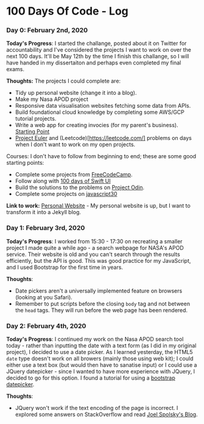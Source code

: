 # 100 Days Of Code - Log

### Day 0: February 2nd, 2020

**Today's Progress**: I started the challange, posted about it on Twitter for accountability and I've considered the projects I want to work on over the next 100 days. It'll be May 12th by the time I finish this challange, so I will have handed in my dissertaiton and perhaps even completed my final exams. 

**Thoughts:** The projects I could complete are: 

- Tidy up personal website (change it into a blog). 
- Make my Nasa APOD project
- Responsive data visualisation websites fetching some data from APIs.
- Build foundational cloud knowledge by completing some AWS/GCP tutorial projects.
- Write a web app for creating invocies (for my parent's business). [Starting Point](https://hackernoon.com/a-guide-to-creating-web-applications-with-react-and-redux-2f6bc0775951)
- [Project Euler](https://projecteuler.net/) and (Leetcode)[https://leetcode.com/] problems on days when I don't want to work on my open projects.

Courses: I don't have to follow from beginning to end; these are some good starting points: 

- Complete some projects from [FreeCodeCamp](https://www.freecodecamp.org/learn/). 
- Follow along with [100 days of Swift UI](https://www.hackingwithswift.com/100/swiftui)
- Build the solutions to the problems on [Project Odin](https://www.theodinproject.com/courses).
- Complete some projects on [javascript30](https://javascript30.com/)



**Link to work:** [Personal Website](http://www.elliotalker.com) - My personal website is up, but I want to transform it into a Jekyll blog. 

### Day 1: February 3rd, 2020

**Today's Progress**: I worked from 15:30 - 17:30 on recreating a smaller project I made quite a while ago - a search webpage for NASA's APOD service. Their website is old and you can't search through the results 
efficiently, but the API is good. This was good practice for my JavaScript, and I used Bootstrap for the first time in years.

**Thoughts**: 

- Date pickers aren't a universally implemented feature on browsers (looking at you Safari). 
- Remember to put scripts before the closing `body` tag and not between the `head` tags. They will run before the web page has been rendered. 

### Day 2: February 4th, 2020 

**Today's Progress**: I continued my work on the Nasa APOD search tool today - rather than inputting the date with a 
text form (as I did in my original project), I decided to use a date picker. As I learned yesterday, the HTML5 `date` type
doesn't work on all browers (mainly those using web kit); I could either use a text box (but would then have to sanatise input)
or I could use a JQuery datepicker - since I wanted to have more experience with JQuery, I decided to go for this option. I found a tutorial for using a [bootstrap datepicker](https://formden.com/blog/date-picker).

**Thoughts**: 

- JQuery won't work if the text encoding of the page is incorrect. I explored some answers on StackOverflow and 
read [Joel Spolsky's Blog](https://www.joelonsoftware.com/2003/10/08/the-absolute-minimum-every-software-developer-absolutely-positively-must-know-about-unicode-and-character-sets-no-excuses/).
